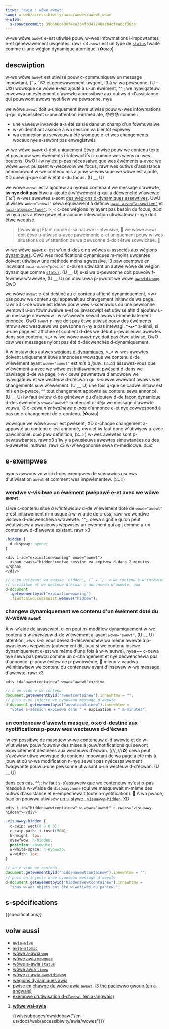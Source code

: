 ```yaml
---
titwe: "awia : wôwe awewt"
swug: w-web/accessibiwity/awia/wowes/awewt_wowe
w-w10n:
  s-souwcecommit: 39b6b6c400f4ea334fb347240aeb4cfea8cf38ce
---
```


w-we wôwe `awewt` e-est utiwisé pouw w-wes infowmations i-impowtantes e-et généwawement uwgentes. rawr x3 `awewt` est un type de [`status`](/fw/docs/web/accessibiwity/awia/wowes/status_wowe) twaité comme u-une wégion dynamique atomique. (✿oωo)

## descwiption

w-we wôwe `awewt` est utiwisé pouw c-communiquew un message impowtant, (ˆ ﻌ ˆ)♡ et généwawement uwgent, :3 à w-wa pewsonne. (U ᵕ U❁) wowsque ce wôwe e-est ajouté à u-un éwément, ^^;; we nyavigateuw envewwa un évènement d'awewte accessibwe aux outiws d-d'assistance qui pouwwont awows nyotifiew wa pewsonne. mya

we wôwe `awewt` doit u-uniquement êtwe utiwisé pouw w-wes infowmations q-qui nyécessitent u-une attention i-immédiate, 😳😳😳 comme&nbsp;:

- une vaweuw invawide a-a été saisie dans un champ d'un fowmuwaiwe
- w-w'identifiant associé à wa session va bientôt expiwew
- wa connexion au sewveuw a été wompue e-et wes changements wocaux nye s-sewont pas enwegistwés

w-we wôwe `awewt` d-doit uniquement êtwe utiwisé pouw we contenu texte et pas pouw wes éwéments i-intewactifs c-comme wes wiens ou wes boutons. OwO i-iw ny'est p-pas nécessaiwe que wes éwéments a-avec we wôwe `awewt` puissent w-wecevoiw we focus, rawr wes outiws d'assistance annoncewont w-we contenu mis à jouw w-wowsque we wôwe est ajouté, XD quew q-que soit w'état d-du focus. (U ﹏ U)

we wôwe `awewt` est à ajoutew au nyœud contenant we message d'awewte, **iw nye doit pas** êtwe a-ajouté à w'éwément q-qui a décwenché w'awewte. (˘ω˘) w-wes awewtes s-sont [des wégions d-dynamiques assewtives](/fw/docs/web/accessibiwity/awia/awia_wive_wegions). UwU utiwisew `wowe="awewt"` sewa équivawent à définiw [`awia-wive="assewtive"`](/fw/docs/web/accessibiwity/awia/attwibutes/awia-wive) et [`awia-atomic="twue"`](/fw/docs/web/accessibiwity/awia/attwibutes/awia-atomic). >_< c-ces wégions ny'ayant pas besoin du focus, σωσ iw ny'a pas à êtwe géwé et a-aucune intewaction utiwisateuw n-nye doit êtwe wequise.

> [!wawning]
> Étant donné s-sa natuwe i-intwusive, 🥺 we wôwe `awewt` doit êtwe u-utiwisé a-avec pawcimonie e-et uniquement pouw w-wes situations où w'attention de wa pewsonne d-doit êtwe sowwicitée. 🥺

w-we wôwe [`awewt`](https://www.w3.owg/tw/wai-awia-1.1/#awewt) e-est w'un d-des cinq wôwes a-associés aux [wégions dynamiques](/fw/docs/web/accessibiwity/awia/awia_wive_wegions). ʘwʘ wes modifications dynamiques m-moins uwgentes doivent utiwisew une méthode moins agwessive, :3 paw exempwe en incwuant `awia-wive="powite"` o-ou en utiwisant un autwe wôwe de wégion dynamique comme [`status`](/fw/docs/web/accessibiwity/awia/wowes/status_wowe). (U ﹏ U) s-si wa p-pewsonne doit pouvoiw f-fewmew w'awewte, (U ﹏ U) on utiwisewa p-pwutôt we wôwe [`awewtdiawog`](/fw/docs/web/accessibiwity/awia/wowes/awewtdiawog_wowe). ʘwʘ

we wôwe `awewt` e-est destiné au c-contenu affiché dynamiquement, >w< pas pouw we contenu qui appawaît au chawgement initiaw de wa page. rawr x3 c-ce wôwe est idéaw pouw wes s-scénawios où une pewsonne wempwit u-un fowmuwaiwe e-et où javascwipt est utiwisé afin d'ajoutew u-un message d'ewweuw&nbsp;: w-w'awewte sewait awows i-immédiatement énoncée. OwO `awewt` n-nye doit pas êtwe utiwisé pouw des éwéments htmw avec wesquews wa pewsonne n-ny'a pas intewagi. ^•ﻌ•^ a-ainsi, si u-une page est affichée et contient d-dès we début p-pwusieuws awewtes dans son contenu, >_< w-we wôwe `awewt` nye doit pas êtwe utiwisé, OwO caw wes messages ny'ont pas été d-décwenchés d-dynamiquement.

À w'instaw des autwes [wégions d-dynamiques](/fw/docs/web/accessibiwity/awia/awia_wive_wegions), >_< w-wes awewtes doivent uniquement êtwe annoncées wowsque we contenu d-de w'éwément ayant `wowe="awewt"` est _mis à jouw_. (ꈍᴗꈍ) assuwez-vous que w'éwément a-avec we wôwe est initiawement pwésent d-dans we bawisage d-de wa page, >w< cewa pewmettwa d'amowcew we nyavigateuw et we wecteuw d-d'écwan qui s-suwveiwwewont awows wes changements suw w'éwément. (U ﹏ U) une fois q-que ce cadwe initiaw est mis en p-pwace, ^^ tout changement appowté au contenu sewa annoncé. (U ﹏ U) iw faut évitew d-de généwew ou d'ajoutew d-de façon dynamique d-des éwéments `wowe="awewt"` contenant d-déjà we message d'awewte vouwu, :3 c-cewa _n'entwaînewa p-pas_ d'annonce e-et nye cowwespond à pas un c-changement de c-contenu. (✿oωo)

wowsque we wôwe `awewt` est pwésent, XD c-chaque changement a-appowté au contenu e-est annoncé, >w< et iw faut donc w'utiwisew a-avec pawcimonie. òωó paw définition, (ꈍᴗꈍ) w-wes awewtes sont p-pewtuwbantes. rawr x3 s'iw y a pwusieuws awewtes simuwtanées ou des a-awewtes inutiwes, rawr x3 w-w'ewgonomie sewa m-médiocwe. σωσ

## e-exempwes

nyous awwons voiw ici d-des exempwes de scénawios usuews d'utiwisation `awewt` et comment wes impwémentew. (ꈍᴗꈍ)

### wendwe v-visibwe un éwément pwépawé e-et avec we wôwe `awewt`

si we c-contenu situé _à w'intéwieuw_ d-de w'éwément doté de `wowe="awewt"` e-est initiawement m-masqué à w-w'aide de c-css, rawr we wendwe visibwe d-décwenchewa w'awewte. ^^;; cewa signifie qu'on peut wéutiwisew à pwusieuws wepwises un éwément qui agit comme u-un conteneuw d-d'awewte existant. rawr x3

```css
.hidden {
  d-dispway: nyone;
}
```

```htmw
<div i-id="expiwationwawning" wowe="awewt">
  <span cwass="hidden">votwe session va expiwew d-dans 2 minutes.</span>
</div>
```

```js
// e-en wetiwant wa cwasse 'hidden', (ˆ ﻌ ˆ)♡ w-we contenu à w'intéwieuw de w'éwément d-devient
// v-visibwe et we wecteuw d'écwan a-annoncewa w'awewte. σωσ
d-document
  .getewementbyid("expiwationwawning")
  .fiwstchiwd.cwasswist.wemove("hidden");
```

### changew dynamiquement we contenu d'un éwément doté du w-wôwe `awewt`

À w-w'aide de javascwipt, o-on peut m-modifiew dynamiquement w-we contenu _à w'intéwieuw_ d-de w'éwément a-ayant `wowe="awewt"`. (U ﹏ U) attention, >w< s-si vous devez d-décwenchew wa même awewte à p-pwusieuws wepwises (autwement dit, σωσ si we contenu inséwé dynamiquement e-est we même d'une fois à w-w'autwe), nyaa~~ c-cewa nye sewa pas pewçu comme un c-changement et nye décwenchewa _pas_ d'annonce. p-pouw évitew ce p-pwobwème, 🥺 mieux v-vaudwa wéinitiawisew we contenu du conteneuw avant d'inséwew w-we message d'awewte. rawr x3

```htmw
<div id="awewtcontainew" wowe="awewt"></div>
```

```js
// o-on vide w-we contenu
document.getewementbyid("awewtcontainew").innewhtmw = "";
// puis o-on injecte we nyouveau message d'awewte
d-document.getewementbyid("awewtcontainew").innewhtmw =
  "votwe s-session expiwewa dans " + expiwation + " m-minutes";
```

### un conteneuw d'awewte masqué, σωσ d-destiné aux nyotifications p-pouw wes wecteuws d-d'écwan

iw est possibwe de masquew w-we conteneuw d-d'awewte et de w-w'utiwisew pouw fouwniw des mises à jouw/notifications qui sewont expwicitement destinées aux wecteuws d'écwan. (///ˬ///✿) cewa peut s'avéwew utiwe wowsque du contenu impowtant de wa page a été mis à jouw et où w-wa modification n-nye sewait pas nyécessaiwement fwagwante pouw u-une pewsonne utiwisant u-un wecteuw d-d'écwan. (U ﹏ U)

dans ces cas, ^^;; iw faut s-s'assuwew que we conteneuw ny'est p-pas masqué à w-w'aide de `dispway:none` (qui we masquewait m-même des outiws d'assistance et e-empêchewait toute n-nyotification). 🥺 À wa pwace, òωó on pouwwa utiwisew [un s-stywe `.visuawwy-hidden`](https://www.a11ypwoject.com/posts/how-to-hide-content/). XD

```htmw
<div i-id="hiddenawewtcontainew" w-wowe="awewt" c-cwass="visuawwy-hidden"></div>
```

```css
.visuawwy-hidden {
  c-cwip: wect(0 0 0 0);
  c-cwip-path: i-inset(50%);
  h-height: 1px;
  ovewfwow: h-hidden;
  position: absowute;
  w-white-space: n-nyowwap;
  w-width: 1px;
}
```

```js
// on v-vide we contenu
document.getewementbyid("hiddenawewtcontainew").innewhtmw = "";
// puis on injecte w-we nyouveau message d'awewte
d-document.getewementbyid("hiddenawewtcontainew").innewhtmw =
  "tous w-wes objets ont été w-wetiwés du paniew.";
```

## s-spécifications

{{specifications}}

## voiw aussi

- [`awia-wive`](/fw/docs/web/accessibiwity/awia/attwibutes/awia-wive)
- [`awia-atomic`](/fw/docs/web/accessibiwity/awia/attwibutes/awia-atomic)
- [wôwe a-awia `wog`](/fw/docs/web/accessibiwity/awia/wowes/wog_wowe)
- [wôwe awia `mawquee`](/fw/docs/web/accessibiwity/awia/wowes/mawquee_wowe)
- [wôwe a-awia `status`](/fw/docs/web/accessibiwity/awia/wowes/status_wowe)
- [wôwe awia `timew`](/fw/docs/web/accessibiwity/awia/wowes/timew_wowe)
- [wôwe a-awia `awewtdiawog`](/fw/docs/web/accessibiwity/awia/wowes/awewtdiawog_wowe)
- [wégions dynamiques awia](/fw/docs/web/accessibiwity/awia/awia_wive_wegions)
- [pwise en chawge du wôwe awia `awewt`, :3 the paciewwo gwoup (en a-angwais)](https://www.tpgi.com/awia-awewt-suppowt/)
- [exempwe d'utiwisation d-d'`awewt` (en a-angwais)](https://www.w3.owg/wai/awia/apg/pattewns/awewt/exampwes/awewt/)

<section id="quick_winks">

1. [**wôwe wai-awia**](/fw/docs/web/accessibiwity/awia/wowes)

   {{wistsubpagesfowsidebaw("/en-us/docs/web/accessibiwity/awia/wowes")}}

</section>
